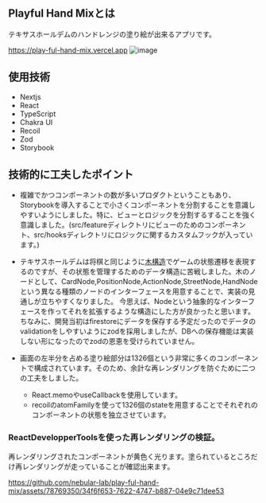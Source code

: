 ## Playful Hand Mixとは
テキサスホールデムのハンドレンジの塗り絵が出来るアプリです。

https://play-ful-hand-mix.vercel.app
![image](https://github.com/nebular-lab/play-ful-hand-mix/assets/78769350/2a66ff1c-f59a-4e51-bbdc-6bce55280e02)

## 使用技術

- Nextjs
- React
- TypeScript
- Chakra UI
- Recoil
- Zod
- Storybook

## 技術的に工夫したポイント
- 複雑でかつコンポーネントの数が多いプロダクトということもあり、Storybookを導入することで小さくコンポーネントを分割することを意識しやすいようにしました。特に、ビューとロジックを分割するすることを強く意識しました。(src/featureディレクトリにビューのためのコンポーネント、src/hooksディレクトリにロジックに関するカスタムフックが入っています。)

- テキサスホールデムは将棋と同じように[木構造](https://ja.wikipedia.org/wiki/%E3%82%B2%E3%83%BC%E3%83%A0%E6%9C%A8)でゲームの状態遷移を表現するのですが、その状態を管理するためのデータ構造に苦戦しました。木のノードとして、CardNode,PositionNode,ActionNode,StreetNode,HandNodeという異なる種類のノードのインターフェースを用意することで、実装の見通しが立ちやすくなりました。
今思えば、Nodeという抽象的なインターフェースを作ってそれを拡張するような構造にした方が良かったと思います。ちなみに、開発当初はfirestoreにデータを保存する予定だったのでデータのvalidationをしやすいようにzodを採用しましたが、DBへの保存機能は実装しない形になったのでzodの恩恵を受けられていません。

- 画面の左半分を占める塗り絵部分は1326個という非常に多くのコンポーネントで構成されています。そのため、余計な再レンダリングを防ぐために二つの工夫をしました。
  - React.memoやuseCallbackを使用しています。  
  - recoilのatomFamilyを使って1326個のstateを用意することでそれぞれのコンポーネントの状態を独立させています。
  
### ReactDevelopperToolsを使った再レンダリングの検証。
再レンダリングされたコンポーネントが黄色く光ります。塗られているところだけ再レンダリングが走っていることが確認出来ます。

https://github.com/nebular-lab/play-ful-hand-mix/assets/78769350/34f6f653-7622-4747-b887-04e9c71dee53

